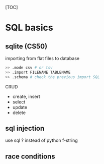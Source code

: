 [TOC]

# SQL basics

## sqlite (CS50)

importing from flat files to database

````bash
>> .mode csv # or tsv
>> .import FILENAME TABLENAME
>> .schema # check the previous import SQL
````

CRUD

- create, insert
- select
- update
- delete

## sql injection

use sql ? instead of python f-string

## race conditions

